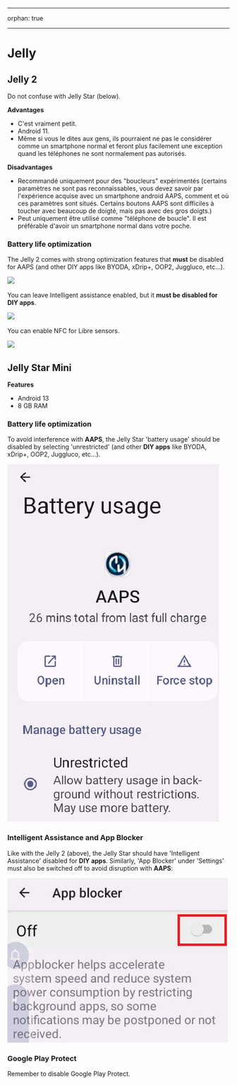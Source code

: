 * * *

orphan: true

* * *

# Jelly

## Jelly 2

Do not confuse with Jelly Star (below).

**Advantages**

* C'est vraiment petit.
* Android 11.
* Même si vous le dites aux gens, ils pourraient ne pas le considérer comme un smartphone normal et feront plus facilement une exception quand les téléphones ne sont normalement pas autorisés.

**Disadvantages**

* Recommandé uniquement pour des "boucleurs" expérimentés (certains paramètres ne sont pas reconnaissables, vous devez savoir par l'expérience acquise avec un smartphone android AAPS, comment et où ces paramètres sont situés. Certains boutons AAPS sont difficiles à toucher avec beaucoup de doigté, mais pas avec des gros doigts.)
* Peut uniquement être utilisé comme "téléphone de boucle". Il est préférable d'avoir un smartphone normal dans votre poche. 

### Battery life optimization

The Jelly 2 comes with strong optimization features that **must** be disabled for AAPS (and other DIY apps like BYODA, xDrip+, OOP2, Juggluco, etc...).

![](../images/Jelly_Settings1.png)

You can leave Intelligent assistance enabled, but it **must be disabled for DIY apps**.

![](../images/Jelly_Settings2.png)

You can enable NFC for Libre sensors.

![](../images/Jelly_Settings3.png)

## Jelly Star Mini

**Features**

* Android 13
* 8 GB RAM

### Battery life optimization

To avoid interference with **AAPS**, the Jelly Star 'battery usage' should be disabled by selecting 'unrestricted' (and other **DIY apps** like BYODA, xDrip+, OOP2, Juggluco, etc...).

![Jelly_BatterY_1ACA756A-2EC4-4623-B8C4-2CEB9D230A93](../images/JellyStarMini1.jpg)

### Intelligent Assistance and App Blocker

Like with the Jelly 2 (above), the Jelly Star should have 'Intelligent Assistance' disabled for **DIY apps**. Similarly, 'App Blocker' under 'Settings' must also be switched off to avoid disruption with **AAPS**:

![App Blocker Screenshot 2025-08-03 213400](../images/JellyStarMini2.jpg)

### Google Play Protect

Remember to disable Google Play Protect.